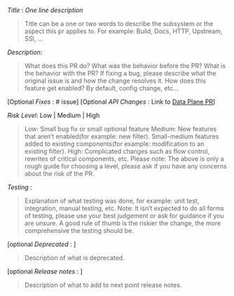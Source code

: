 *Title* : *One line description*

>Title can be a one or two words to describe the subsystem or the aspect
 this pr applies to. For example: Build, Docs, HTTP, Upstream, SSl, ...


*Description:* 
>What does this PR do? What was the behavior before the PR?
What is the behavior with the PR? If fixing a bug, please describe what
the original issue is and how the change resolves it. How does this
feature get enabled? By default, config change, etc...

[Optional *Fixes* : # issue]
[Optional *API Changes* : Link to [Data Plane PR](https://github.com/envoyproxy/data-plane-api/pulls)]

*Risk Level*: Low | Medium | High
>Low: Small bug fix or small optional feature
Medium: New features that aren’t enabled(for example: new filter). Small-medium 
features added to existing components(for example: modification to an existing 
filter).
High: Complicated changes such as flow control, rewrites of critical 
components, etc.
Please note: The above is only a rough guide for choosing a level, 
please ask if you have any concerns about the risk of the PR.

*Testing* : 
>Explanation of what testing was done, for example: unit test, 
integration, manual testing, etc. Note: It isn’t expected to do all 
forms of testing, please use your best judgement or ask for guidance 
if you are unsure. A good rule of thumb is the riskier the change, the
more comprehensive the testing should be.

[optional *Deprecated* : ]
> Description of what is deprecated.

[optional *Release notes* : ]
 > Description of what to add to next point release notes.
